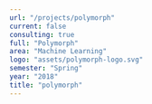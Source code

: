 ```yaml
---
url: "/projects/polymorph"
current: false
consulting: true
full: "Polymorph"
area: "Machine Learning"
logo: "assets/polymorph-logo.svg"
semester: "Spring"
year: "2018"
title: "polymorph"
---
```

